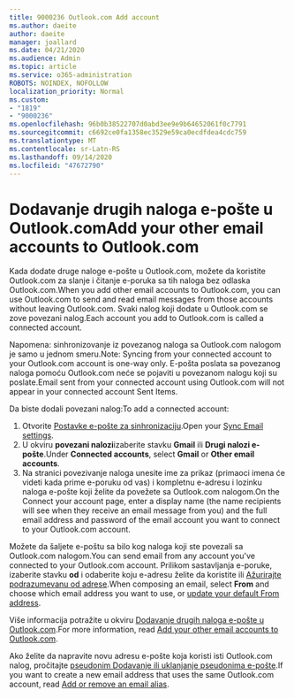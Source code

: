 ```yaml
---
title: 9000236 Outlook.com Add account
ms.author: daeite
author: daeite
manager: joallard
ms.date: 04/21/2020
ms.audience: Admin
ms.topic: article
ms.service: o365-administration
ROBOTS: NOINDEX, NOFOLLOW
localization_priority: Normal
ms.custom:
- "1819"
- "9000236"
ms.openlocfilehash: 96b0b38522707d0abd3ee9e9b64652061f0c7791
ms.sourcegitcommit: c6692ce0fa1358ec3529e59ca0ecdfdea4cdc759
ms.translationtype: MT
ms.contentlocale: sr-Latn-RS
ms.lasthandoff: 09/14/2020
ms.locfileid: "47672790"
---
```

# <a name="add-your-other-email-accounts-to-outlookcom"></a><span data-ttu-id="91c8e-102">Dodavanje drugih naloga e-pošte u Outlook.com</span><span class="sxs-lookup"><span data-stu-id="91c8e-102">Add your other email accounts to Outlook.com</span></span>

<span data-ttu-id="91c8e-103">Kada dodate druge naloge e-pošte u Outlook.com, možete da koristite Outlook.com za slanje i čitanje e-poruka sa tih naloga bez odlaska Outlook.com.</span><span class="sxs-lookup"><span data-stu-id="91c8e-103">When you add other email accounts to Outlook.com, you can use Outlook.com to send and read email messages from those accounts without leaving Outlook.com.</span></span> <span data-ttu-id="91c8e-104">Svaki nalog koji dodate u Outlook.com se zove povezani nalog.</span><span class="sxs-lookup"><span data-stu-id="91c8e-104">Each account you add to Outlook.com is called a connected account.</span></span>

<span data-ttu-id="91c8e-105">Napomena: sinhronizovanje iz povezanog naloga sa Outlook.com nalogom je samo u jednom smeru.</span><span class="sxs-lookup"><span data-stu-id="91c8e-105">Note: Syncing from your connected account to your Outlook.com account is one-way only.</span></span> <span data-ttu-id="91c8e-106">E-pošta poslata sa povezanog naloga pomoću Outlook.com neće se pojaviti u povezanom nalogu koji su poslate.</span><span class="sxs-lookup"><span data-stu-id="91c8e-106">Email sent from your connected account using Outlook.com will not appear in your connected account Sent Items.</span></span>

<span data-ttu-id="91c8e-107">Da biste dodali povezani nalog:</span><span class="sxs-lookup"><span data-stu-id="91c8e-107">To add a connected account:</span></span>

1. <span data-ttu-id="91c8e-108">Otvorite [Postavke e-pošte za sinhronizaciju](https://go.microsoft.com/fwlink/?linkid=875264).</span><span class="sxs-lookup"><span data-stu-id="91c8e-108">Open your [Sync Email settings](https://go.microsoft.com/fwlink/?linkid=875264).</span></span>
2. <span data-ttu-id="91c8e-109">U okviru **povezani nalozi**izaberite stavku **Gmail** ili **Drugi nalozi e-pošte**.</span><span class="sxs-lookup"><span data-stu-id="91c8e-109">Under **Connected accounts**, select **Gmail** or **Other email accounts**.</span></span>
3. <span data-ttu-id="91c8e-110">Na stranici povezivanje naloga unesite ime za prikaz (primaoci imena će videti kada prime e-poruku od vas) i kompletnu e-adresu i lozinku naloga e-pošte koji želite da povežete sa Outlook.com nalogom.</span><span class="sxs-lookup"><span data-stu-id="91c8e-110">On the Connect your account page, enter a display name (the name recipients will see when they receive an email message from you) and the full email address and password of the email account you want to connect to your Outlook.com account.</span></span>

<span data-ttu-id="91c8e-111">Možete da šaljete e-poštu sa bilo kog naloga koji ste povezali sa Outlook.com nalogom.</span><span class="sxs-lookup"><span data-stu-id="91c8e-111">You can send email from any account you've connected to your Outlook.com account.</span></span> <span data-ttu-id="91c8e-112">Prilikom sastavljanja e-poruke, izaberite stavku **od** i odaberite koju e-adresu želite da koristite ili [Ažurirajte podrazumevanu od adrese](https://go.microsoft.com/fwlink/?linkid=875264).</span><span class="sxs-lookup"><span data-stu-id="91c8e-112">When composing an email, select **From** and choose which email address you want to use, or [update your default From address](https://go.microsoft.com/fwlink/?linkid=875264).</span></span>

<span data-ttu-id="91c8e-113">Više informacija potražite u okviru [Dodavanje drugih naloga e-pošte u Outlook.com](https://support.office.com/article/c5224df4-5885-4e79-91ba-523aa743f0ba?wt.mc_id=Office_Outlook_com_Alchemy).</span><span class="sxs-lookup"><span data-stu-id="91c8e-113">For more information, read [Add your other email accounts to Outlook.com](https://support.office.com/article/c5224df4-5885-4e79-91ba-523aa743f0ba?wt.mc_id=Office_Outlook_com_Alchemy).</span></span>

<span data-ttu-id="91c8e-114">Ako želite da napravite novu adresu e-pošte koja koristi isti Outlook.com nalog, pročitajte [pseudonim Dodavanje ili uklanjanje pseudonima e-pošte](https://support.office.com/article/459b1989-356d-40fa-a689-8f285b13f1f2?wt.mc_id=Office_Outlook_com_Alchemy).</span><span class="sxs-lookup"><span data-stu-id="91c8e-114">If you want to create a new email address that uses the same Outlook.com account, read [Add or remove an email alias](https://support.office.com/article/459b1989-356d-40fa-a689-8f285b13f1f2?wt.mc_id=Office_Outlook_com_Alchemy).</span></span>